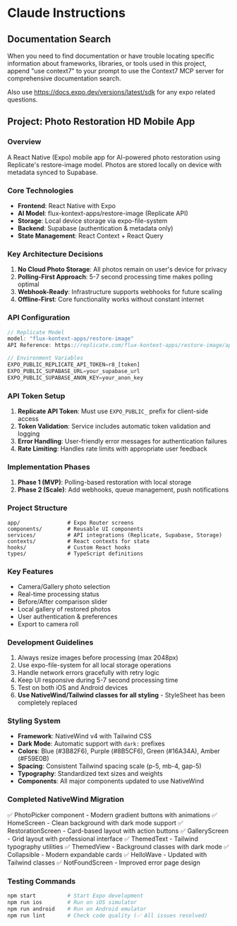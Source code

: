 # Claude Instructions

## Documentation Search

When you need to find documentation or have trouble locating specific information about frameworks, libraries, or tools used in this project, append "use context7" to your prompt to use the Context7 MCP server for comprehensive documentation search.

Also use https://docs.expo.dev/versions/latest/sdk for any expo related questions.

## Project: Photo Restoration HD Mobile App

### Overview
A React Native (Expo) mobile app for AI-powered photo restoration using Replicate's restore-image model. Photos are stored locally on device with metadata synced to Supabase.

### Core Technologies
- **Frontend**: React Native with Expo
- **AI Model**: flux-kontext-apps/restore-image (Replicate API)
- **Storage**: Local device storage via expo-file-system
- **Backend**: Supabase (authentication & metadata only)
- **State Management**: React Context + React Query

### Key Architecture Decisions
1. **No Cloud Photo Storage**: All photos remain on user's device for privacy
2. **Polling-First Approach**: 5-7 second processing time makes polling optimal
3. **Webhook-Ready**: Infrastructure supports webhooks for future scaling
4. **Offline-First**: Core functionality works without constant internet

### API Configuration
```javascript
// Replicate Model
model: "flux-kontext-apps/restore-image"
API Reference: https://replicate.com/flux-kontext-apps/restore-image/api/api-reference

// Environment Variables
EXPO_PUBLIC_REPLICATE_API_TOKEN=r8_[token]
EXPO_PUBLIC_SUPABASE_URL=your_supabase_url
EXPO_PUBLIC_SUPABASE_ANON_KEY=your_anon_key
```

### API Token Setup
1. **Replicate API Token**: Must use `EXPO_PUBLIC_` prefix for client-side access
2. **Token Validation**: Service includes automatic token validation and logging
3. **Error Handling**: User-friendly error messages for authentication failures
4. **Rate Limiting**: Handles rate limits with appropriate user feedback

### Implementation Phases
1. **Phase 1 (MVP)**: Polling-based restoration with local storage
2. **Phase 2 (Scale)**: Add webhooks, queue management, push notifications

### Project Structure
```
app/               # Expo Router screens
components/        # Reusable UI components  
services/          # API integrations (Replicate, Supabase, Storage)
contexts/          # React contexts for state
hooks/             # Custom React hooks
types/             # TypeScript definitions
```

### Key Features
- Camera/Gallery photo selection
- Real-time processing status
- Before/After comparison slider
- Local gallery of restored photos
- User authentication & preferences
- Export to camera roll

### Development Guidelines
1. Always resize images before processing (max 2048px)
2. Use expo-file-system for all local storage operations
3. Handle network errors gracefully with retry logic
4. Keep UI responsive during 5-7 second processing time
5. Test on both iOS and Android devices
6. **Use NativeWind/Tailwind classes for all styling** - StyleSheet has been completely replaced

### Styling System
- **Framework**: NativeWind v4 with Tailwind CSS
- **Dark Mode**: Automatic support with `dark:` prefixes
- **Colors**: Blue (#3B82F6), Purple (#8B5CF6), Green (#16A34A), Amber (#F59E0B)
- **Spacing**: Consistent Tailwind spacing scale (p-5, mb-4, gap-5)
- **Typography**: Standardized text sizes and weights
- **Components**: All major components updated to use NativeWind

### Completed NativeWind Migration
✅ PhotoPicker component - Modern gradient buttons with animations
✅ HomeScreen - Clean background with dark mode support
✅ RestorationScreen - Card-based layout with action buttons
✅ GalleryScreen - Grid layout with professional interface
✅ ThemedText - Tailwind typography utilities
✅ ThemedView - Background classes with dark mode
✅ Collapsible - Modern expandable cards
✅ HelloWave - Updated with Tailwind classes
✅ NotFoundScreen - Improved error page design

### Testing Commands
```bash
npm start          # Start Expo development
npm run ios        # Run on iOS simulator
npm run android    # Run on Android emulator
npm run lint       # Check code quality (✅ All issues resolved)
```